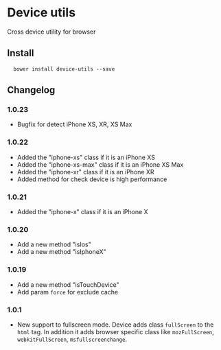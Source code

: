 Device utils
======

Cross device utility for browser

## Install

```
  bower install device-utils --save
```

## Changelog

### 1.0.23
- Bugfix for detect iPhone XS, XR, XS Max

### 1.0.22
- Added the "iphone-xs" class if it is an iPhone XS
- Added the "iphone-xs-max" class if it is an iPhone XS Max
- Added the "iphone-xr" class if it is an iPhone XR
- Added method for check device is high performance

### 1.0.21
- Added the "iphone-x" class if it is an iPhone X

### 1.0.20

- Add a new method "isIos"
- Add a new method "isIphoneX"

### 1.0.19

- Add a new method "isTouchDevice"
- Add param `force` for exclude cache


### 1.0.1

- New support to fullscreen mode. Device adds class `fullScreen` to the `html` tag. In addition it adds browser specific class like `mozFullScreen`, `webkitFullScreen`, `msfullscreenchange`.
